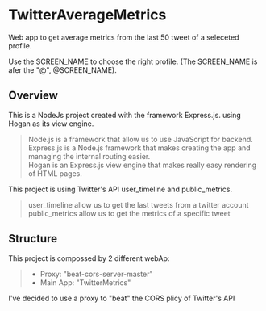 # TwitterAverageMetrics
Web app to get average metrics from the last 50 tweet of a seleceted profile.

Use the SCREEN_NAME to choose the right profile.
(The SCREEN_NAME is afer the "@", @SCREEN_NAME).

## Overview

This is a NodeJs project created with the framework Express.js. using Hogan as its view engine.
> Node.js is a framework that allow us to use JavaScript for backend. <br/>
> Express.js is a Node.js framework that makes creating the app and managing the internal routing easier. <br/>
> Hogan is an Express.js view engine that makes really easy rendering of HTML pages. <br/>

This project is using Twitter's API user_timeline and public_metrics.
> user_timeline allow us to get the last tweets from a twitter account <br/>
> public_metrics allow us to get the metrics of a specific tweet <br/>


## Structure 
 
This project is compossed by 2 different webAp:
> - Proxy: "beat-cors-server-master"
> - Main App: "TwitterMetrics"  


I've decided to use a proxy to "beat" the CORS plicy of Twitter's API

